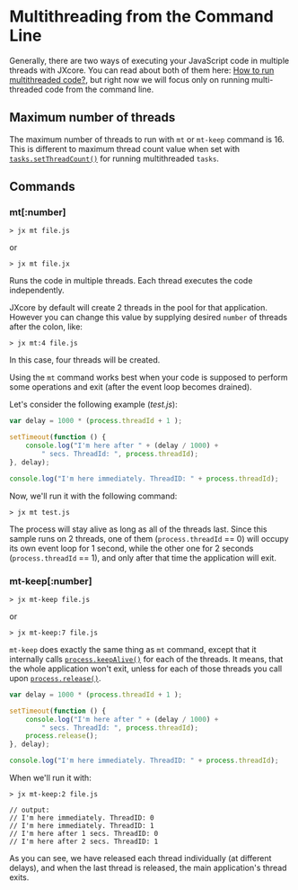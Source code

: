 
# Multithreading from the Command Line

Generally, there are two ways of executing your JavaScript code in multiple threads with JXcore.
You can read about both of them here: [How to run multithreaded code?](jxcore-feature-multithreading.html#jxcore_feature_multithreading_how_to_run_multithreaded_code),
but right now we will focus only on running multi-threaded code from the command line.

## Maximum number of threads

The maximum number of threads to run with `mt` or `mt-keep` command is 16.
This is different to maximum thread count value when set with [`tasks.setThreadCount()`](jxcore-tasks.html#jxcore_tasks_tasks_setthreadcount_value) for running multithreaded `tasks`.

## Commands

### mt[:number]

    > jx mt file.js

or

    > jx mt file.jx

Runs the code in multiple threads. Each thread executes the code independently.

JXcore by default will create 2 threads in the pool for that application.
However you can change this value by supplying desired `number` of threads after the colon, like:

    > jx mt:4 file.js

In this case, four threads will be created.

Using the `mt` command works best when your code is supposed to perform some operations and exit (after the event loop becomes drained).

Let's consider the following example (*test.js*):

```js
var delay = 1000 * (process.threadId + 1 );

setTimeout(function () {
    console.log("I'm here after " + (delay / 1000) +
        " secs. ThreadId: ", process.threadId);
}, delay);

console.log("I'm here immediately. ThreadID: " + process.threadId);
```

Now, we'll run it with the following command:

    > jx mt test.js

The process will stay alive as long as all of the threads last.
Since this sample runs on 2 threads, one of them (`process.threadId` == 0) will occupy its own event loop for 1 second,
while the other one for 2 seconds (`process.threadId` == 1), and only after that time the application will exit.

### mt-keep[:number]

    > jx mt-keep file.js

or

    > jx mt-keep:7 file.js

`mt-keep` does exactly the same thing as `mt` command, except that it internally calls [`process.keepAlive()`](jxcore-process.html#jxcore_process_process_keepalive_timeout) for each of the threads.
It means, that the whole application won't exit, unless for each of those threads you call upon [`process.release()`](jxcore-process.html#jxcore_process_process_release).

```js
var delay = 1000 * (process.threadId + 1 );

setTimeout(function () {
    console.log("I'm here after " + (delay / 1000) +
        " secs. ThreadId: ", process.threadId);
    process.release();
}, delay);

console.log("I'm here immediately. ThreadID: " + process.threadId);
```

When we'll run it with:

    > jx mt-keep:2 file.js

    // output:
    // I'm here immediately. ThreadID: 0
    // I'm here immediately. ThreadID: 1
    // I'm here after 1 secs. ThreadID: 0
    // I'm here after 2 secs. ThreadID: 1

As you can see, we have released each thread individually (at different delays), and when the last thread is released, the main application's thread exits.

